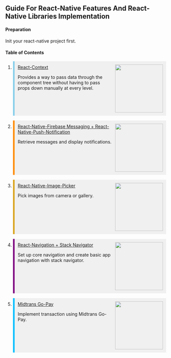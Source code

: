 ## Guide For React-Native Features And React-Native Libraries Implementation

#### Preparation

Init your react-native project first.

#### Table of Contents
1. <div style = "background-color: rgb(240,240,240); border-left: 5px solid skyblue; display: flex; justify-content: space-between; margin-bottom: 15px; padding: 10px;"><div><a href="./react-context/readme.md">React-Context</a><p>Provides a way to pass data through the component tree without having to pass props down manually at every level.</p></div><img src="https://cdn.worldvectorlogo.com/logos/react.svg" height = 150 style = "margin-left: 10px;" width=150/></div>
2. <div style = "background-color: rgb(240,240,240); border-left: 5px solid darkorange; display: flex; justify-content: space-between; margin-bottom: 15px; padding: 10px;"><div><a href="./react-native-firebase-messaging-and-react-native-push-notification.md/readme.md">React-Native-Firebase Messaging + React-Native-Push-Notification</a><p>Retrieve messages and display notifications.</p></div><img src="https://www.gstatic.com/devrel-devsite/prod/v7cbba9dce83f2a54b727914bb06dd524b80e611a7d1fe33e121163235013f003/firebase/images/touchicon-180.png" height = 150 style = "margin-left: 10px;" width=150/></div>
3. <div style = "background-color: rgb(240,240,240); border-left: 5px solid goldenrod; display: flex; justify-content: space-between; margin-bottom: 15px; padding: 10px;"><div><a href="./react-native-image-picker/readme.md">React-Native-Image-Picker</a><p>Pick images from camera or gallery.</p></div><img src="https://emojipedia-us.s3.dualstack.us-west-1.amazonaws.com/thumbs/160/apple/81/frame-with-picture_1f5bc.png" height = 150 style = "margin-left: 10px;" width=150/></div>
4. <div style = "background-color: rgb(240,240,240); border-left: 5px solid purple; display: flex; justify-content: space-between; margin-bottom: 15px; padding: 10px;"><div><a href="./react-navigation-and-stack-navigator/readme.md">React-Navigation + Stack Navigator</a><p>Set up core navigation and create basic app navigation with stack navigator.</p></div><img src="https://reactnavigation.org/img/spiro.svg" height = 150 style = "margin-left: 10px;" width=150/></div>
5. <div style = "background-color: rgb(240,240,240); border-left: 5px solid deepskyblue; display: flex; justify-content: space-between; margin-bottom: 15px; padding: 10px;"><div><a href="./midtrans-gopay/readme.md">Midtrans Go-Pay</a><p>Implement transaction using Midtrans Go-Pay.</p></div><img src="https://idn-static-assets.s3-ap-southeast-1.amazonaws.com/website/img/merchant_logos/idn_gopay.png" height = 150 style = "margin-left: 10px;" width=150/></div>